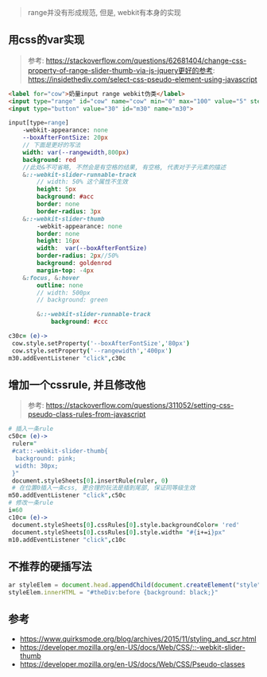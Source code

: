 > range并没有形成规范, 但是, webkit有本身的实现

## 用css的var实现

> 参考: https://stackoverflow.com/questions/62681404/change-css-property-of-range-slider-thumb-via-js-jquery更好的参考: https://insidethediv.com/select-css-pseudo-element-using-javascript

```html
<label for="cow">奶量input range webkit伪类</label>
<input type="range" id="cow" name="cow" min="0" max="100" value="5" step="1">
<input type="button" value="30" id="m30" name="m30">

```

```sass
input[type=range]
    -webkit-appearance: none
    --boxAfterFontSize: 20px
    // 下面是更好的写法
    width: var(--rangewidth,800px)
    background: red
    //此处&不可省略, 不然会是有空格的结果, 有空格, 代表对于子元素的描述
    &::-webkit-slider-runnable-track 
        // width: 50% 这个属性不生效
        height: 5px
        background: #acc
        border: none
        border-radius: 3px
    &::-webkit-slider-thumb 
        -webkit-appearance: none
        border: none
        height: 16px
        width:  var(--boxAfterFontSize)
        border-radius: 2px//50%
        background: goldenrod
        margin-top: -4px
    &:focus, &:hover
        outline: none
        // width: 500px
        // background: green

        &::-webkit-slider-runnable-track 
            background: #ccc
```

```coffeescript
c30c= (e)->
 cow.style.setProperty('--boxAfterFontSize','80px')
 cow.style.setProperty('--rangewidth','400px')
m30.addEventListener "click",c30c
```
## 增加一个cssrule, 并且修改他

> 参考: https://stackoverflow.com/questions/311052/setting-css-pseudo-class-rules-from-javascript

```coffeescript
# 插入一条rule
c50c= (e)->
 ruler="
 #cat::-webkit-slider-thumb{
  background: pink;
  width: 30px;
 }"
 document.styleSheets[0].insertRule(ruler, 0) 
 # 在位置0插入一条css, 更合理的玩法是插到尾部, 保证同等级生效
m50.addEventListener "click",c50c
# 修改一条rule
i=60
c10c= (e)->
 document.styleSheets[0].cssRules[0].style.backgroundColor= 'red'
 document.styleSheets[0].cssRules[0].style.width= "#{i+=i}px"
m10.addEventListener "click",c10c
```





## 不推荐的硬插写法

```js
ar styleElem = document.head.appendChild(document.createElement("style"))
styleElem.innerHTML = "#theDiv:before {background: black;}"
```

## 参考

- https://www.quirksmode.org/blog/archives/2015/11/styling_and_scr.html
- https://developer.mozilla.org/en-US/docs/Web/CSS/::-webkit-slider-thumb
- https://developer.mozilla.org/en-US/docs/Web/CSS/Pseudo-classes

